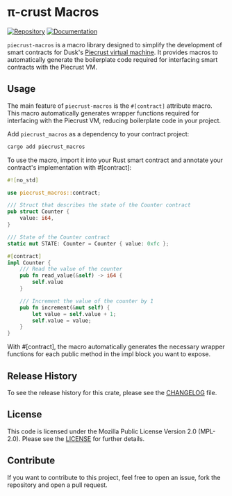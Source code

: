 # π-crust Macros

[![Repository](https://img.shields.io/badge/github-piecrust%20macros-blueviolet?logo=github)](https://github.com/HDauven/piecrust-macros)
[![Documentation](https://img.shields.io/badge/docs-piecrust%20macros-blue?logo=rust)](https://docs.rs/piecrust-macros/)

`piecrust-macros` is a macro library designed to simplify the development of smart contracts for Dusk's [Piecrust virtual machine](https://github.com/dusk-network/piecrust). It provides macros to automatically generate the boilerplate code required for interfacing smart contracts with the Piecrust VM.

## Usage

The main feature of `piecrust-macros` is the `#[contract]` attribute macro. This macro automatically generates wrapper functions required for interfacing with the Piecrust VM, reducing boilerplate code in your project.

Add `piecrust_macros` as a dependency to your contract project:
```sh
cargo add piecrust_macros
```

To use the macro, import it into your Rust smart contract and annotate your contract's implementation with #[contract]:

```rust
#![no_std]

use piecrust_macros::contract;

/// Struct that describes the state of the Counter contract
pub struct Counter {
    value: i64,
}

/// State of the Counter contract
static mut STATE: Counter = Counter { value: 0xfc };

#[contract]
impl Counter {
    /// Read the value of the counter
    pub fn read_value(&self) -> i64 {
        self.value
    }

    /// Increment the value of the counter by 1
    pub fn increment(&mut self) {
        let value = self.value + 1;
        self.value = value;
    }
}
```

With #[contract], the macro automatically generates the necessary wrapper functions for each public method in the impl block you want to expose.


## Release History

To see the release history for this crate, please see the [CHANGELOG](./CHANGELOG.md) file.

## License

This code is licensed under the Mozilla Public License Version 2.0 (MPL-2.0). Please see the [LICENSE](./LICENSE) for further details.

## Contribute

If you want to contribute to this project, feel free to open an issue, fork the repository and open a pull request.
